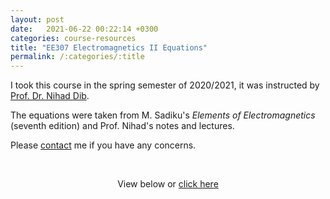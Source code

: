 ```yaml
---
layout: post
date:   2021-06-22 00:22:14 +0300
categories: course-resources
title: "EE307 Electromagnetics II Equations"
permalink: /:categories/:title
---
```


I took this course in the spring semester of 2020/2021, it was instructed by [Prof. Dr. Nihad Dib](https://www.just.edu.jo/eportfolio/Pages/Default.aspx?email=nihad).

The equations were taken from M. Sadiku's _Elements of Electromagnetics_ (seventh edition) and Prof. Nihad's notes and lectures.

Please [contact](/contact/) me if you have any concerns.

<p>&nbsp;</p>

<p style="text-align:center;">View below or <a href="/assets/pdf/AllEquationsEM2.pdf">
click here</a></p>

<div style="text-align: center; margin-top: -10px">
<object data="/assets/pdf/AllEquationsEM2.pdf" width="100%" height="1080" type="application/pdf"></object>
</div>
